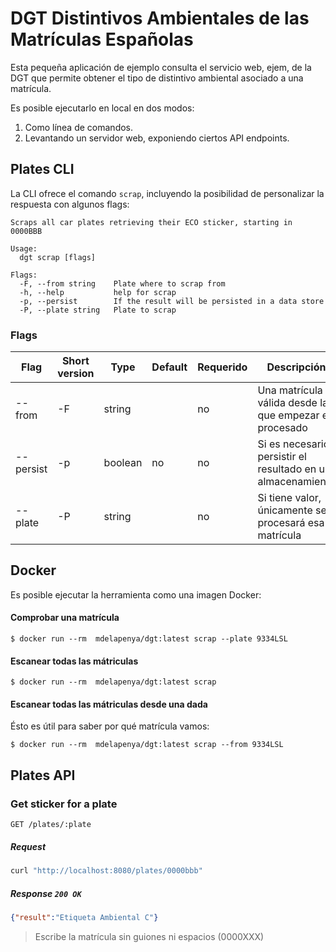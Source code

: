 # DGT Distintivos Ambientales de las Matrículas Españolas

Esta pequeña aplicación de ejemplo consulta el servicio web, ejem, de la DGT que permite obtener el tipo de distintivo ambiental asociado a una matrícula.

Es posible ejecutarlo en local en dos modos:
1. Como línea de comandos.
2. Levantando un servidor web, exponiendo ciertos API endpoints.

## Plates CLI

La CLI ofrece el comando `scrap`, incluyendo la posibilidad de personalizar la respuesta con algunos flags:

```shell
Scraps all car plates retrieving their ECO sticker, starting in 0000BBB

Usage:
  dgt scrap [flags]

Flags:
  -F, --from string    Plate where to scrap from
  -h, --help           help for scrap
  -p, --persist        If the result will be persisted in a data store
  -P, --plate string   Plate to scrap
```

### Flags

| Flag      | Short version | Type    | Default | Requerido | Descripción                                                 |
| --------- | --------------| ------- | --------| --------- | ----------------------------------------------------------- |
| --from    | -F            | string  |         | no        | Una matrícula válida desde la que empezar el procesado      |
| --persist | -p            | boolean | no      | no        | Si es necesario persistir el resultado en un almacenamiento |
| --plate   | -P            | string  |         | no        | Si tiene valor, únicamente se procesará esa matrícula       |

## Docker
Es posible ejecutar la herramienta como una imagen Docker:

#### Comprobar una matrícula
```shell
$ docker run --rm  mdelapenya/dgt:latest scrap --plate 9334LSL
```

#### Escanear todas las mátriculas
```shell
$ docker run --rm  mdelapenya/dgt:latest scrap
```

#### Escanear todas las mátriculas desde una dada
Ésto es útil para saber por qué matrícula vamos:
```shell
$ docker run --rm  mdelapenya/dgt:latest scrap --from 9334LSL
```

## Plates API

### Get sticker for a plate

```http
GET /plates/:plate
```

##### Request

```bash
curl "http://localhost:8080/plates/0000bbb"
```

##### Response `200 OK`

```json
{"result":"Etiqueta Ambiental C"}
```

> Escribe la matrícula sin guiones ni espacios (0000XXX)
